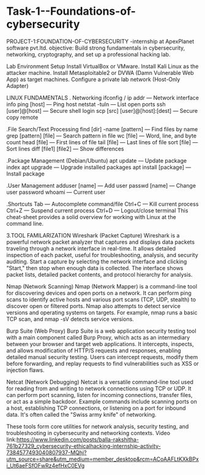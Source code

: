 # Task-1--Foundations-of-cybersecurity
PROJECT-1:FOUNDATION-OF-CYBERSECURITY -internship at ApexPlanet software pvt.ltd.
objective: Build strong fundamentals in cybersecurity, networking, cryptography, and set up a professional hacking lab.

Lab Environment Setup Install VirtualBox or VMware. Install Kali Linux as the attacker machine. Install Metasploitable2 or DVWA (Damn Vulnerable Web App) as target machines. Configure a private lab network (Host-Only Adapter)

LINUX FUNDAMENTALS . Networking ifconfig / ip addr — Network interface info ping [host] — Ping host netstat -tuln — List open ports ssh [user]@[host] — Secure shell login scp [src] [user]@[host]:[dest] — Secure copy remote

.File Search/Text Processing find [dir] -name [pattern] — Find files by name grep [pattern] [file] — Search pattern in file wc [file] — Word, line, and byte count head [file] — First lines of file tail [file] — Last lines of file sort [file] — Sort lines diff [file1] [file2] — Show differences

.Package Management (Debian/Ubuntu) apt update — Update package index apt upgrade — Upgrade installed packages apt install [package] — Install package

.User Management adduser [name] — Add user passwd [name] — Change user password whoami — Current user

.Shortcuts Tab — Autocomplete command/file Ctrl+C — Kill current process Ctrl+Z — Suspend current process Ctrl+D — Logout/close terminal This cheat-sheet provides a solid overview for working with Linux at the command line.

3.TOOL FAMILARIZATION Wireshark (Packet Capture) Wireshark is a powerful network packet analyzer that captures and displays data packets traveling through a network interface in real-time. It allows detailed inspection of each packet, useful for troubleshooting, analysis, and security auditing. Start a capture by selecting the network interface and clicking "Start," then stop when enough data is collected. The interface shows packet lists, detailed packet contents, and protocol hierarchy for analysis.

Nmap (Network Scanning) Nmap (Network Mapper) is a command-line tool for discovering devices and open ports on a network. It can perform ping scans to identify active hosts and various port scans (TCP, UDP, stealth) to discover open or filtered ports. Nmap also attempts to detect service versions and operating systems on targets. For example, nmap runs a basic TCP scan, and nmap -sV detects service versions.

Burp Suite (Web Proxy) Burp Suite is a web application security testing tool with a main component called Burp Proxy, which acts as an intermediary between your browser and target web applications. It intercepts, inspects, and allows modification of HTTP/S requests and responses, enabling detailed manual security testing. Users can intercept requests, modify them before forwarding, and replay requests to find vulnerabilities such as XSS or injection flaws.

Netcat (Network Debugging) Netcat is a versatile command-line tool used for reading from and writing to network connections using TCP or UDP. It can perform port scanning, listen for incoming connections, transfer files, or act as a simple backdoor. Example commands include scanning ports on a host, establishing TCP connections, or listening on a port for inbound data. It's often called the "Swiss army knife" of networking.

These tools form core utilities for network analysis, security testing, and troubleshooting in cybersecurity and networking contexts.
Video link:https://www.linkedin.com/posts/balla-rakshitha-761b27329_cybersecurity-ethicalhacking-internship-activity-7384577493040807937-MQhj?utm_source=share&utm_medium=member_desktop&rcm=ACoAAFLtKXkBPxi_Ut6aeFSfOFwRz4efHxC0EVg
